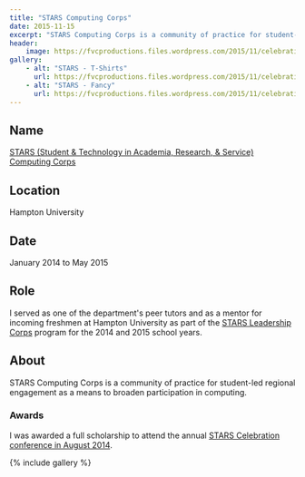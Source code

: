 ```yaml
---
title: "STARS Computing Corps"
date: 2015-11-15
excerpt: "STARS Computing Corps is a community of practice for student-led regional engagement as a means to broaden participation in computing."
header:
    image: https://fvcproductions.files.wordpress.com/2015/11/celebration2014-85.jpg
gallery:
    - alt: "STARS - T-Shirts"
      url: https://fvcproductions.files.wordpress.com/2015/11/celebration2014-85.jpg?w=371&h=248&zoom=2
    - alt: "STARS - Fancy"
      url: https://fvcproductions.files.wordpress.com/2015/11/celebration2014-84.jpg?w=371&h=248&zoom=2
---
```


## Name

<a title="STARS Computing Corps" href="https://starscomputingcorps.org/" target="_blank" rel="noopener">STARS (Student & Technology in Academia, Research, & Service) Computing Corps</a>

## Location

Hampton University

## Date

January 2014 to May 2015

## Role

I served as one of the department's peer tutors and as a mentor for incoming freshmen at Hampton University as part of the [STARS Leadership Corps](https://starscomputingcorps.org/corps) program for the 2014 and 2015 school years.

## About

STARS Computing Corps is a community of practice for student-led regional engagement as a means to broaden participation in computing.

### Awards

I was awarded a full scholarship to attend the annual [STARS Celebration conference in August 2014](https://www.starscelebration.org/2014).

{% include gallery %}